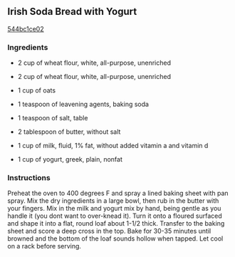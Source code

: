 ## Irish Soda Bread with Yogurt

[544bc1ce02](http://tastykitchen.com/recipes/breads/irish-soda-bread-with-yogurt/)

### Ingredients

 - 2 cup of wheat flour, white, all-purpose, unenriched

 - 2 cup of wheat flour, white, all-purpose, unenriched

 - 1 cup of oats

 - 1 teaspoon of leavening agents, baking soda

 - 1 teaspoon of salt, table

 - 2 tablespoon of butter, without salt

 - 1 cup of milk, fluid, 1% fat, without added vitamin a and vitamin d

 - 1 cup of yogurt, greek, plain, nonfat

### Instructions

Preheat the oven to 400 degrees F and spray a lined baking sheet with pan spray. Mix the dry ingredients in a large bowl, then rub in the butter with your fingers. Mix in the milk and yogurt mix by hand, being gentle as you handle it (you dont want to over-knead it). Turn it onto a floured surfaced and shape it into a flat, round loaf about 1-1/2 thick. Transfer to the baking sheet and score a deep cross in the top. Bake for 30-35 minutes until browned and the bottom of the loaf sounds hollow when tapped. Let cool on a rack before serving.